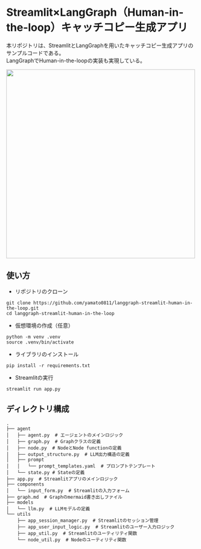 # Streamlit×LangGraph（Human-in-the-loop）キャッチコピー生成アプリ

本リポジトリは、StreamlitとLangGraphを用いたキャッチコピー生成アプリのサンプルコードである。  
LangGraphでHuman-in-the-loopの実装も実現している。

<img width="500px" src="./images/demo.gif">

## 使い方
- リポジトリのクローン
```
git clone https://github.com/yamato0811/langgraph-streamlit-human-in-the-loop.git
cd langgraph-streamlit-human-in-the-loop
```
- 仮想環境の作成（任意）
```
python -m venv .venv
source .venv/bin/activate
```
- ライブラリのインストール
```
pip install -r requirements.txt
```
- Streamlitの実行
```
streamlit run app.py
```

## ディレクトリ構成
```
.
├── agent
│   ├── agent.py  # エージェントのメインロジック
│   ├── graph.py  # Graphクラスの定義
│   ├── node.py  # NodeとNode functionの定義
│   ├── output_structure.py  # LLM出力構造の定義
│   ├── prompt
│   │   └── prompt_templates.yaml  # プロンプトテンプレート
│   └── state.py # Stateの定義
├── app.py  # Streamlitアプリのメインロジック
├── components
│   └── input_form.py  # Streamlitの入力フォーム
├── graph.md  # Graphのmermaid書き出しファイル
├── models
│   └── llm.py  # LLMモデルの定義
└── utils
    ├── app_session_manager.py  # Streamlitのセッション管理
    ├── app_user_input_logic.py  # Streamlitのユーザー入力ロジック
    ├── app_util.py  # Streamlitのユーティリティ関数
    └── node_util.py  # Nodeのユーティリティ関数
```